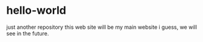 # hello-world
just another repository
this web site will be my main website i guess, we will see in the future.
